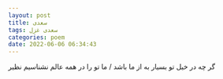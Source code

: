```yaml
---
layout: post
title: سعدی
tags: سعدی غزل
categories: poem
date: 2022-06-06 06:34:43
---
```


گر چه در خیل تو بسیار به از ما باشد / ما تو را در همه عالم نشناسیم نظیر
